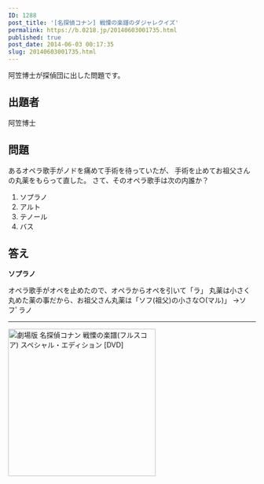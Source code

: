 ```yaml
---
ID: 1288
post_title: '[名探偵コナン] 戦慄の楽譜のダジャレクイズ'
permalink: https://b.0218.jp/20140603001735.html
published: true
post_date: 2014-06-03 00:17:35
slug: 20140603001735.html
---
```

阿笠博士が探偵団に出した問題です。
<!--more-->
<h2>出題者</h2>
阿笠博士

<h2>問題</h2>
あるオペラ歌手がノドを痛めて手術を待っていたが、
手術を止めてお祖父さんの丸薬をもらって直した。
さて、そのオペラ歌手は次の内誰か？
<ol>
  <li>ソプラノ</li>
  <li>アルト</li>
  <li>テノール</li>
  <li>バス</li>
</ol>


<h2>答え</h2>
<strong>ソプラノ</strong>

オペラ歌手がオペを止めたので、オペラからオペを引いて「ラ」
丸薬は小さく丸めた薬の事だから、お祖父さん丸薬は「ソフ(祖父)の小さな○(マル)」
→ソフﾟラノ

<hr>
<a href="http://www.amazon.co.jp/exec/obidos/ASIN/B001F0UZ5Y/chafuso-22/ref=nosim/" name="amazletlink" target="_blank"><img src="https://images-na.ssl-images-amazon.com/images/I/51IHUUjD%2BXL.jpg" alt="劇場版 名探偵コナン 戦慄の楽譜(フルスコア) スペシャル・エディション [DVD]" style="border: none;height: 300px;" /></a>